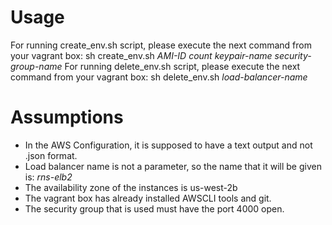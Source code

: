# Usage

For running create_env.sh script, please execute the next command from your vagrant box: sh create_env.sh *AMI-ID* *count* *keypair-name* *security-group-name*
For running delete_env.sh script, please execute the next command from your vagrant box: sh delete_env.sh *load-balancer-name*

# Assumptions

- In the AWS Configuration, it is supposed to have a text output and not .json format.
- Load balancer name is not a parameter, so the name that it will be given is: *rns-elb2*
- The availability zone of the instances is us-west-2b
- The vagrant box has already installed AWSCLI tools and git.
- The security group that is used must have the port 4000 open.